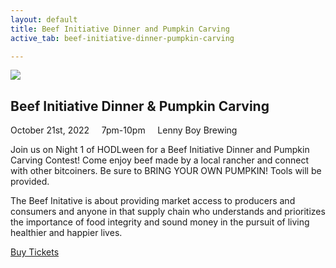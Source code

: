 ```yaml
---
layout: default
title: Beef Initiative Dinner and Pumpkin Carving
active_tab: beef-initiative-dinner-pumpkin-carving

---
```


<div class="highlight-section4"></div>

<article class="center">
	<div class="color-image"><img src="/assets/img/pic2.jpg" /></div>
	<h2>Beef Initiative Dinner & Pumpkin Carving</h2>
	<div class="white-divider-mid"></div>
	<div class="details"><div>
		October 21st, 2022 &nbsp;&nbsp;&nbsp; 7pm-10pm &nbsp;&nbsp;&nbsp; <span>Lenny Boy Brewing</span>
	</div></div>
	<p>Join us on Night 1 of HODLween for a Beef Initiative Dinner and Pumpkin Carving Contest! Come enjoy beef made by a local rancher and connect with other bitcoiners. Be sure to BRING YOUR OWN PUMPKIN! Tools will be provided.</p>
	<p>The Beef Initative is about providing market access to producers and consumers and anyone in that supply chain who understands and prioritizes the importance of food integrity and sound money in the pursuit of living healthier and happier lives.</p>
	<a href="//tickets" class="orange-pill-btn">Buy Tickets</a>
</article>